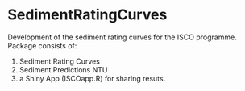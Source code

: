# SedimentRatingCurves
Development of the sediment rating curves for the ISCO programme.
Package consists of:
1. Sediment Rating Curves
2. Sediment Predictions NTU
3. a Shiny App (ISCOapp.R) for sharing resuts.
